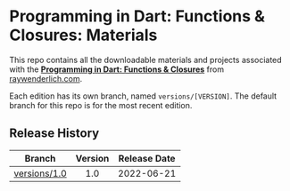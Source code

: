 # Programming in Dart: Functions & Closures: Materials

This repo contains all the downloadable materials and projects associated with the **[Programming in Dart: Functions & Closures](https://www.raywenderlich.com/30303825-programming-in-dart-functions-closures)** from [raywenderlich.com](https://www.raywenderlich.com).

Each edition has its own branch, named `versions/[VERSION]`. The default branch for this repo is for the most recent edition.

## Release History

| Branch                                                                                  | Version | Release Date |
| --------------------------------------------------------------------------------------- |:-------:|:------------:|
| [versions/1.0](https://github.com/raywenderlich/video-pd3-materials/tree/versions/1.0) | 1.0     | 2022-06-21   |
